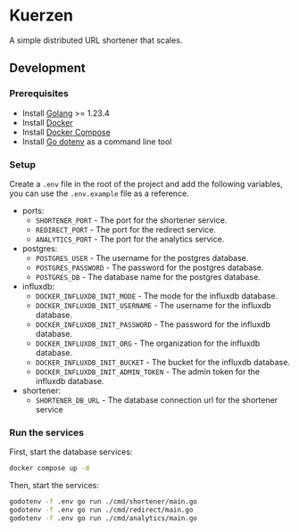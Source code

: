 # Kuerzen

A simple distributed URL shortener that scales.

## Development

### Prerequisites

- Install [Golang](https://go.dev/dl/) >= 1.23.4
- Install [Docker](https://docs.docker.com/get-docker/)
- Install [Docker Compose](https://docs.docker.com/compose/install/)
- Install [Go dotenv](https://github.com/joho/godotenv) as a command line tool

### Setup

Create a `.env` file in the root of the project and add the following variables, you can use the `.env.example` file as a reference.

- ports:
  - `SHORTENER_PORT` - The port for the shortener service.
  - `REDIRECT_PORT` - The port for the redirect service.
  - `ANALYTICS_PORT` - The port for the analytics service.
- postgres:
  - `POSTGRES_USER` - The username for the postgres database.
  - `POSTGRES_PASSWORD` - The password for the postgres database.
  - `POSTGRES_DB` - The database name for the postgres database.
- influxdb:
  - `DOCKER_INFLUXDB_INIT_MODE` - The mode for the influxdb database.
  - `DOCKER_INFLUXDB_INIT_USERNAME` - The username for the influxdb database.
  - `DOCKER_INFLUXDB_INIT_PASSWORD` - The password for the influxdb database.
  - `DOCKER_INFLUXDB_INIT_ORG` - The organization for the influxdb database.
  - `DOCKER_INFLUXDB_INIT_BUCKET` - The bucket for the influxdb database.
  - `DOCKER_INFLUXDB_INIT_ADMIN_TOKEN` - The admin token for the influxdb database.
- shortener:
  - `SHORTENER_DB_URL` - The database connection url for the shortener service

### Run the services

First, start the database services:

```bash
docker compose up -d
```

Then, start the services:

```bash
godotenv -f .env go run ./cmd/shortener/main.go
godotenv -f .env go run ./cmd/redirect/main.go
godotenv -f .env go run ./cmd/analytics/main.go
```
